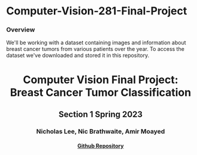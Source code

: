 # Computer-Vision-281-Final-Project

### Overview

We'll be working with a dataset containing images and information about breast cancer tumors from various patients over the year.
To access the dataset we've downloaded and stored it in this repository.


<h1 align = 'center'>Computer Vision Final Project: Breast Cancer Tumor Classification</h1>
<h2 align = 'center'>Section 1 Spring 2023</h2>
<h3 align = 'center'> Nicholas Lee, Nic Brathwaite, Amir Moayed</h3>

<h4 align = 'center'><a href = "https://github.com/NickBrath/Computer-Vision-281-Final-Project">Github Repository</a></h4>
